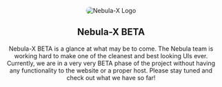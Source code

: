 <p align="center">
  <img src="https://raw.githubusercontent.com/Nebula-X-development/Nebula-X-Beta/main/big%20logo%20nebula.jpg" alt="Nebula-X Logo" style="border-radius: 15px; max-width: 100%; height: auto;">
</p>

<h2 align="center">Nebula-X BETA</h2>

<p align="center">
  Nebula-X BETA is a glance at what may be to come. The Nebula team is working hard to make one of the cleanest and best looking UIs ever. Currently, we are in a very very BETA phase of the project without having any functionality to the website or a proper host. Please stay tuned and check out what we have so far!
</p>
